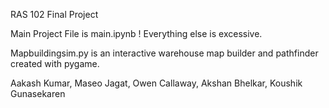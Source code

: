 RAS 102 Final Project

Main Project File is main.ipynb ! Everything else is excessive.

Mapbuildingsim.py is an interactive warehouse map builder and pathfinder created with pygame. 

Aakash Kumar, Maseo Jagat, Owen Callaway, Akshan Bhelkar, Koushik Gunasekaren

  
